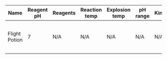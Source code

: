  Name | Reagent pH | Reagents | Reaction temp | Explosion temp | pH range | Kinetics | Description | OD level | Addiction level |  Metabolism rate | Impure chem | InverseChem|
 ---|---|---|---|---|---|---|---|---|---|---|---|---|
 Flight Potion | 7 | N/A | N/A | N/A | N/A | N/A | Strange mutagenic compound of unknown origins. | N/A | N/A | 0.16 | N/A |N/A | 
